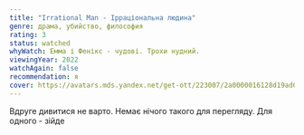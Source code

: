 ```yaml
---
title: "Irrational Man - Ірраціональна людина"
genre: драма, убийство, философия
rating: 3
status: watched
whyWatch: Емма і Фенікс - чудові. Трохи нудний.
viewingYear: 2022
watchAgain: false
recommendation: я
cover: https://avatars.mds.yandex.net/get-ott/223007/2a0000016128d19ad086a52bed7458debc8b/678x380
---
```

Вдруге дивитися не варто. Немає нічого такого для перегляду. Для одного - зійде